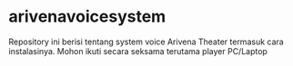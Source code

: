 # arivenavoicesystem
Repository ini berisi tentang system voice Arivena Theater termasuk cara instalasinya. Mohon ikuti secara seksama terutama player PC/Laptop
